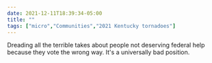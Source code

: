 ```yaml
---
date: 2021-12-11T18:39:34-05:00
title: ""
tags: ["micro","Communities","2021 Kentucky tornadoes"]
---
```

Dreading all the terrible takes about people not deserving federal help because they vote the wrong way. It's a universally bad position.

